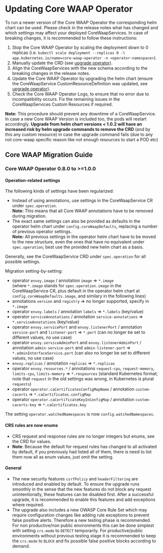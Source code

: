 # Updating Core WAAP Operator

To run a newer version of the Core WAAP Operator the corresponding helm chart can be used. Please check in the release notes what has changed and which settings may affect your deployed CoreWaapServices. In case of breaking changes, it is recommended to follow these instructions:

1. Stop the Core WAAP Operator by scaling the deployment down to 0 replicas (i.e. `kubectl scale deployment --replicas 0 -l app.kubernetes.io/name=core-waap-operator -n <operator-namespace>`).
1. Manually update the CRD (see [upgrade operator](./helm.md#upgrade-operator)).
1. Align the CoreWaapServices with the new schema according to the breaking changes in the release notes.
1. Update the Core WAAP Operator by upgrading the helm chart (ensure the CoreWaapService CustomResourceDefinition was updated, see [upgrade operator](./helm.md#upgrade-operator)).
1. Check the Core WAAP Operator Logs, to ensure that no error due to incompatibility occurs. Fix the remaining issues in the CoreWaapServices Custom Resources if required.

**Note:** This procedure should prevent any downtime of a CoreWaapService. In case a new Core WAAP Version is included too, the pods will restart accordingly. **Upgrade from helm chart versions < 1.0.2 will have an increased risk by helm upgrade commands to remove the CRD** (and by this any custom resource) in case the upgrade command fails (due to any not core-waap specific reason like not enough resources to start a POD etc)

## Core WAAP Migration Guide

### Core WAAP Operator 0.8.0 to >=1.0.0

#### Operation-related settings

The following kinds of settings have been regularized:

- Instead of using annotations, use settings in the CoreWaapService CR under `spec.operation`.<br>
  **Note:** This means that all Core WAAP annotations have to be removed during migration.
- The exact same settings can also be provided as defaults in the operator helm chart under `config.coreWaapDefaults`, replacing a number of previous operator settings.<br>
  **Note:** All previous settings in the operator helm chart have to be moved to the new structure, even the ones that have no equivalent under `spec.operation`; best use the provided new helm chart as a basis.

Generally, see the CoreWaapService CRD under `spec.operation` for all possible settings.

Migration setting-by-setting:

- operator `envoy.image` / annotation `image` => `*.image`<br>
  (where `*.image` stands for `spec.operation.image` in the CoreWaapService CR, plus default in the operator helm chart at `config.coreWaapDefaults.image`, and similary in the following lines)
- annotations `version` and `registry` => no longer supported, specify in `*.image`
- operator `envoy.labels` / annotation `labels` => `*.labels` (key/value)
- operator `serviceAnnotations` / annotation `service-annotations` => `*.serviceAnnotations` (key/value)
- operator `envoy.servicePort` and `envoy.listenerPort` / annotation `service-port` and `listener-port` => `*.port` (can no longer be set to different values, no use case)
- operator `envoy.serviceAdminPort` and `envoy.listenerAdminPort` / annotation `admin-service-port` and `admin-listener-port` => `*.adminInterfaceService.port` (can also no longer be set to different values, no use case)
- `envoy.replicas` / annotation `replicas` => `*.replicas`
- operator `envoy.resources.*` / annotations `request-cpu`, `request-memory`, `limits-cpu`, `limits-memory` => `*.respources` (standard Kubernetes format; note that `request` in the old settings was wrong, in Kubernetes is plural `requests`)
- operator `operator.caCertificatesConfigMapName` / annotation `custom-cacerts` => `*.caCertificates.configMap`
- operator `operator.caCertificateKeyInConfigMap` / annotation `custom-cacerts-key` => `*.caCertificates.key`

The setting `operator.watchedNamespaces` is now `config.watchedNamespaces`.

#### CRS rules are now enums

- CRS request and response rules are no longer integers but enums, see the CRD for values.
- **Note**: Because the default for request rules has changed to all activated by default, if you previously had listed all of them, there is need to list them now all as enum values, just omit the setting.

#### General

- The new security features `csrfPolicy` and `headerFiltering` are introduced and enabled by default. To ensure the upgrade runs smoothly in the sense that the new features do not block any request unintentionally, these features can be disabled first. After a successful upgrade, it is recommended to enable this features and add exceptions where required.
- The upgrade also includes a new OWASP Core Rule Set which may require configuration changes like adding rule exceptions to prevent false positive alerts. Therefore a new testing phase is recommended. For non productive/non public environments this can be done simplest with setting `crs.mode` to `DETECT` temporarily. For productive/public environments without previous testing stage it is recommended to keep the `crs.mode` to `BLOCK` and fix possible false positive blocks according to demand.